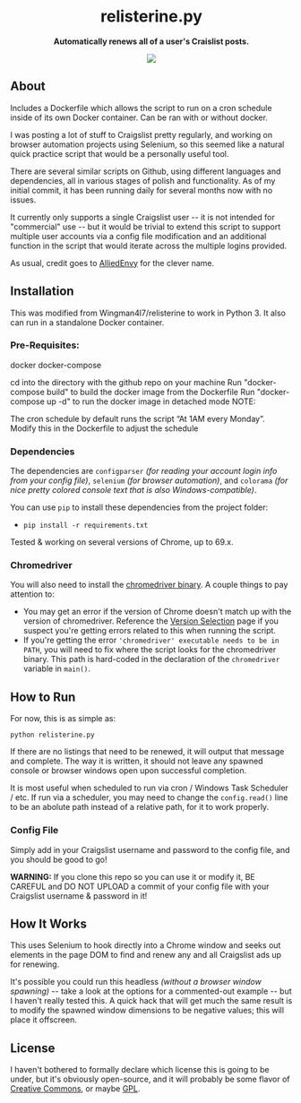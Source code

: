 <h1 align="center">relisterine.py</h1>

<p align="center"><b>Automatically renews all of a user's Craislist posts.</b></p>

<p align="center">
  <img src="https://raw.github.com/Wingman4l7/relisterine/master/relisterine_successful.png"/>
</p>

## About ##

Includes a Dockerfile which allows the script to run on a cron schedule inside of its own Docker container. Can be ran with or without docker.

I was posting a lot of stuff to Craigslist pretty regularly, and working on browser automation projects using Selenium, so this seemed like a natural quick practice script that would be a personally useful tool.

There are several similar scripts on Github, using different languages and dependencies, all in various stages of polish and functionality.  As of my initial commit, it has been running daily for several months now with no issues.

It currently only supports a single Craigslist user -- it is not intended for "commercial" use -- but it would be trivial to extend this script to support multiple user accounts via a config file modification and an additional function in the script that would iterate across the multiple logins provided.

As usual, credit goes to [AlliedEnvy](https://github.com/AlliedEnvy) for the clever name.

## Installation ##
This was modified from Wingman4l7/relisterine to work in Python 3. It also can run in a standalone Docker container.

### Pre-Requisites: ###

docker
docker-compose

cd into the directory with the github repo on your machine
Run "docker-compose build" to build the docker image from the Dockerfile
Run "docker-compose up -d" to run the docker image in detached mode
NOTE:

The cron schedule by default runs the script “At 1AM every Monday”. Modify this in the Dockerfile to adjust the schedule

### Dependencies ###
The dependencies are `configparser` *(for reading your account login info from your config file)*, `selenium` *(for browser automation)*, and `colorama` *(for nice pretty colored console text that is also Windows-compatible)*.

You can use `pip` to install these dependencies from the project folder:

 - `pip install -r requirements.txt`

Tested & working on several versions of Chrome, up to 69.x.

### Chromedriver ###
You will also need to install the [chromedriver binary](https://chromedriver.chromium.org/).  A couple things to pay attention to:
* You may get an error if the version of Chrome doesn't match up with the version of chromedriver.  Reference the [Version Selection](https://chromedriver.chromium.org/downloads/version-selection) page if you suspect you're getting errors related to this when running the script.
* If you're getting the error `'chromedriver' executable needs to be in PATH`, you will need to fix where the script looks for the chromedriver binary.  This path is hard-coded in the declaration of the `chromedriver` variable in `main()`.

## How to Run ##
For now, this is as simple as:

	python relisterine.py

If there are no listings that need to be renewed, it will output that message and complete.  The way it is written, it should not leave any spawned console or browser windows open upon successful completion.

It is most useful when scheduled to run via cron / Windows Task Scheduler / etc.  If run via a scheduler, you may need to change the `config.read()` line to be an abolute path instead of a relative path, for it to work properly.  

### Config File ###
Simply add in your Craigslist username and password to the config file, and you should be good to go!

**WARNING:** If you clone this repo so you can use it or modify it, BE CAREFUL and DO NOT UPLOAD a commit of your config file with your Craigslist username & password in it!

## How It Works ##
This uses Selenium to hook directly into a Chrome window and seeks out elements in the page DOM to find and renew any and all Craigslist ads up for renewing.

It's possible you could run this headless *(without a browser window spawning)* -- take a look at the options for a commented-out example -- but I haven't really tested this.  A quick hack that will get much the same result is to modify the spawned window dimensions to be negative values; this will place it offscreen.

## License ##
I haven't bothered to formally declare which license this is going to be under, but it's obviously open-source, and it will probably be some flavor of [Creative Commons](http://creativecommons.org/licenses/), or maybe [GPL](http://www.gnu.org/licenses/licenses.html).
